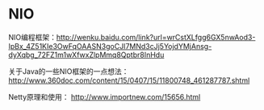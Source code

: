 # NIO
NIO编程框架：http://wenku.baidu.com/link?url=wrCstXLfgg6GX5nwAod3-IpBx_4Z51KIe3OwFqOAASN3goCJI7MNd3cJj5YojdYMjAnsg-dyXqbg_72FZ1m1wXfwxZlpMmq8Qptbr8InHdu

关于Java的一些NIO框架的一点想法： http://www.360doc.com/content/15/0407/15/11800748_461287787.shtml

Netty原理和使用： http://www.importnew.com/15656.html
